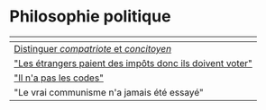 # Philosophie politique



<table data-view="cards"><thead><tr><th></th></tr></thead><tbody><tr><td><a href="distinguer-compatriote-et-concitoyen.md">Distinguer <em>compatriote</em> et <em>concitoyen</em></a></td></tr><tr><td><a href="les-etrangers-paient-des-impots-donc-ils-doivent-voter.md">"Les étrangers paient des impôts donc ils doivent voter"</a></td></tr><tr><td><a href="il-na-pas-les-codes.md">"Il n'a pas les codes"</a></td></tr><tr><td>"Le vrai communisme n'a jamais été essayé"</td></tr></tbody></table>

